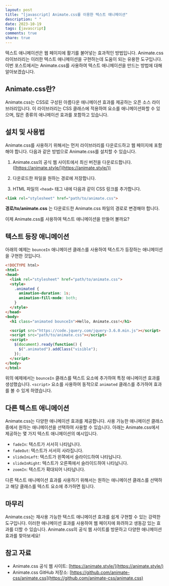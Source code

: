 ```yaml
---
layout: post
title: "[javascript] Animate.css를 이용한 텍스트 애니메이션"
description: " "
date: 2023-10-19
tags: [javascript]
comments: true
share: true
---
```


텍스트 애니메이션은 웹 페이지에 활기를 불어넣는 효과적인 방법입니다. Animate.css 라이브러리는 이러한 텍스트 애니메이션을 구현하는데 도움이 되는 유용한 도구입니다. 이번 포스트에서는 Animate.css를 사용하여 텍스트 애니메이션을 만드는 방법에 대해 알아보겠습니다.

## Animate.css란?

Animate.css는 CSS로 구성된 아름다운 애니메이션 효과를 제공하는 오픈 소스 라이브러리입니다. 이 라이브러리는 CSS 클래스에 적용하여 요소를 애니메이션화할 수 있으며, 많은 종류의 애니메이션 효과를 포함하고 있습니다.

## 설치 및 사용법

Animate.css를 사용하기 위해서는 먼저 라이브러리를 다운로드하고 웹 페이지에 포함해야 합니다. 다음과 같은 방법으로 Animate.css를 설치할 수 있습니다.

1. Animate.css의 공식 웹 사이트에서 최신 버전을 다운로드합니다. ([https://animate.style/](https://animate.style/))

2. 다운로드한 파일을 원하는 경로에 저장합니다.

3. HTML 파일의 `<head>` 태그 내에 다음과 같이 CSS 링크를 추가합니다.

```html
<link rel="stylesheet" href="path/to/animate.css">
```
**경로/to/animate.css** 는 다운로드한 Animate.css 파일의 경로로 변경해야 합니다.

이제 Animate.css를 사용하여 텍스트 애니메이션을 만들어 볼까요?

## 텍스트 등장 애니메이션

아래의 예제는 `bounceIn` 애니메이션 클래스를 사용하여 텍스트가 등장하는 애니메이션을 구현한 것입니다.

```html
<!DOCTYPE html>
<html>
<head>
  <link rel="stylesheet" href="path/to/animate.css">
  <style>
    .animated {
      animation-duration: 1s;
      animation-fill-mode: both;
    }
  </style>
</head>
<body>
  <h1 class="animated bounceIn">Hello, Animate.css!</h1>

  <script src="https://code.jquery.com/jquery-3.6.0.min.js"></script>
  <script src="path/to/animate.css"></script>
  <script>
    $(document).ready(function() {
      $(".animated").addClass("visible");
    });
  </script>
</body>
</html>
```

위의 예제에서는 `bounceIn` 클래스를 텍스트 요소에 추가하여 특정 애니메이션 효과를 생성했습니다. `<script>` 요소를 사용하여 동적으로 `animated` 클래스를 추가하여 효과를 볼 수 있게 하였습니다.

## 다른 텍스트 애니메이션

Animate.css는 다양한 애니메이션 효과를 제공합니다. 사용 가능한 애니메이션 클래스 중에서 원하는 애니메이션을 선택하여 사용할 수 있습니다. 아래는 Animate.css에서 제공하는 몇 가지 텍스트 애니메이션의 예시입니다.

- `fadeIn`: 텍스트가 서서히 나타납니다.
- `fadeOut`: 텍스트가 서서히 사라집니다.
- `slideInLeft`: 텍스트가 왼쪽에서 슬라이드하여 나타납니다.
- `slideInRight`: 텍스트가 오른쪽에서 슬라이드하여 나타납니다.
- `zoomIn`: 텍스트가 확대되어 나타납니다.

다른 텍스트 애니메이션 효과를 사용하기 위해서는 원하는 애니메이션 클래스를 선택하고 해당 클래스를 텍스트 요소에 추가하면 됩니다.

## 마무리

Animate.css는 재사용 가능한 텍스트 애니메이션 효과를 쉽게 구현할 수 있는 강력한 도구입니다. 이러한 애니메이션 효과를 사용하여 웹 페이지에 화려하고 생동감 있는 효과를 더할 수 있습니다. Animate.css의 공식 웹 사이트를 방문하고 다양한 애니메이션 효과를 찾아보세요!

## 참고 자료

- Animate.css 공식 웹 사이트: [https://animate.style/](https://animate.style/)
- Animate.css GitHub 저장소: [https://github.com/animate-css/animate.css](https://github.com/animate-css/animate.css)